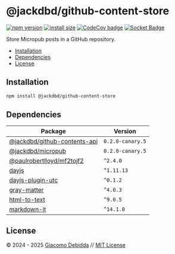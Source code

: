 # @jackdbd/github-content-store

[![npm version](https://badge.fury.io/js/@jackdbd%2Fgithub-content-store.svg)](https://badge.fury.io/js/@jackdbd%2Fgithub-content-store)
[![install size](https://packagephobia.com/badge?p=@jackdbd/github-content-store)](https://packagephobia.com/result?p=@jackdbd/github-content-store)
[![CodeCov badge](https://codecov.io/gh/jackdbd/rapido/graph/badge.svg?token=BpFF8tmBYS)](https://app.codecov.io/gh/jackdbd/rapido?flags%5B0%5D=github-content-store)
[![Socket Badge](https://socket.dev/api/badge/npm/package/@jackdbd/github-content-store)](https://socket.dev/npm/package/@jackdbd/github-content-store)

Store Micropub posts in a GitHub repository.

- [Installation](#installation)
- [Dependencies](#dependencies)
- [License](#license)

## Installation

```sh
npm install @jackdbd/github-content-store
```

## Dependencies

| Package | Version |
|---|---|
| [@jackdbd/github-contents-api](https://www.npmjs.com/package/@jackdbd/github-contents-api) | `0.2.0-canary.5` |
| [@jackdbd/micropub](https://www.npmjs.com/package/@jackdbd/micropub) | `0.2.0-canary.5` |
| [@paulrobertlloyd/mf2tojf2](https://www.npmjs.com/package/@paulrobertlloyd/mf2tojf2) | `^2.4.0` |
| [dayjs](https://www.npmjs.com/package/dayjs) | `^1.11.13` |
| [dayjs-plugin-utc](https://www.npmjs.com/package/dayjs-plugin-utc) | `^0.1.2` |
| [gray-matter](https://www.npmjs.com/package/gray-matter) | `^4.0.3` |
| [html-to-text](https://www.npmjs.com/package/html-to-text) | `^9.0.5` |
| [markdown-it](https://www.npmjs.com/package/markdown-it) | `^14.1.0` |

## License

&copy; 2024 - 2025 [Giacomo Debidda](https://www.giacomodebidda.com/) // [MIT License](https://spdx.org/licenses/MIT.html)
